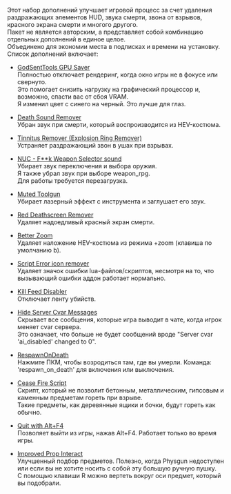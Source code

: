 Этот набор дополнений улучшает игровой процесс за счет удаления раздражающих элементов HUD, звука смерти, звона от взрывов, красного экрана смерти и многого другого.  
Пакет не является авторским, а представляет собой комбинацию отдельных дополнений в единое целое.  
Объединено для экономии места в подписках и времени на установку.  
Список дополнений включает:

- [GodSentTools GPU Saver](https://steamcommunity.com/sharedfiles/filedetails/?id=2717005362)  
Полностью отключает рендеринг, когда окно игры не в фокусе или свернуто.  
Это помогает снизить нагрузку на графический процессор и, возможно, спасти вас от сбоя VRAM.  
Я изменил цвет с синего на черный. Это лучше для глаз.

- [Death Sound Remover](https://steamcommunity.com/sharedfiles/filedetails/?id=158713291)  
Убран звук при смерти, который воспроизводится из HEV-костюма.

- [Tinnitus Remover (Explosion Ring Remover)](https://steamcommunity.com/sharedfiles/filedetails/?id=1120187282)  
Устраняет раздражающий звон в ушах при взрывах.

- [NUC - F**k Weapon Selector sound](https://steamcommunity.com/sharedfiles/filedetails/?id=2606969631)  
Убирает звук переключения и выбора оружия.  
Я также убрал звук при выборе weapon_rpg.  
Для работы требуется перезагрузка.

- [Muted Toolgun](https://steamcommunity.com/sharedfiles/filedetails/?id=1080666656)  
Убирает лазерный эффект с инструмента и заглушает его звук.

- [Red Deathscreen Remover](https://steamcommunity.com/sharedfiles/filedetails/?id=864612139)  
Удаляет надоедливый красный экран смерти.

- [Better Zoom](https://steamcommunity.com/sharedfiles/filedetails/?id=2175878467)  
Удаляет наложение HEV-костюма из режима +zoom (клавиша по умолчанию b).

- [Script Error icon remover](https://steamcommunity.com/sharedfiles/filedetails/?id=2921264832)  
Удаляет значок ошибки lua-файлов/скриптов, несмотря на то, что вызывающий ошибки аддон работает нормально.

- [Kill Feed Disabler](https://steamcommunity.com/sharedfiles/filedetails/?id=1693883096)  
Отключает ленту убийств.

- [Hide Server Cvar Messages](https://steamcommunity.com/sharedfiles/filedetails/?id=3002102510)  
Скрывает все сообщения, которые игра выводит в чате, когда игрок меняет cvar сервера.  
Это означает, что больше не будет сообщений вроде "Server cvar 'ai_disabled' changed to 0".

- [RespawnOnDeath](https://steamcommunity.com/sharedfiles/filedetails/?id=2592720840)  
Нажмите ПКМ, чтобы возродиться там, где вы умерли. Команда: 'respawn_on_death' для включения или выключения.

- [Cease Fire Script](https://steamcommunity.com/sharedfiles/filedetails/?id=2906517243)  
Скрипт, который не позволит бетонным, металлическим, гипсовым и каменным предметам гореть при взрыве.  
Такие предметы, как деревянные ящики и бочки, будут гореть как обычно.

- [Quit with Alt+F4](https://steamcommunity.com/sharedfiles/filedetails/?id=580474690)  
Позволяет выйти из игры, нажав Alt+F4. Работает только во время игры.

- [Improved Prop Interact](https://steamcommunity.com/sharedfiles/filedetails/?id=2818729885)  
Улучшенный подбор предметов. Полезно, когда Physgun недоступен или если вы не хотите носить с собой эту большую ручную пушку.  
С помощью клавиши R можно вертеть вокруг оси предмет, который вы подобрали.